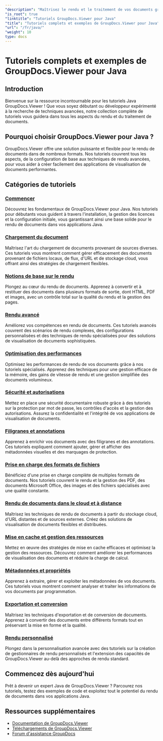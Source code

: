 ```yaml
---
"description": "Maîtrisez le rendu et le traitement de vos documents grâce aux tutoriels Java GroupDocs.Viewer détaillés. Apprenez des techniques pour visualiser efficacement vos documents dans plusieurs formats."
"is_root": true
"linktitle": "Tutoriels GroupDocs.Viewer pour Java"
"title": "Tutoriels complets et exemples de GroupDocs.Viewer pour Java"
"url": "/fr/java/"
"weight": 10
type: docs
---
```

# Tutoriels complets et exemples de GroupDocs.Viewer pour Java

## Introduction
Bienvenue sur la ressource incontournable pour les tutoriels Java GroupDocs.Viewer ! Que vous soyez débutant ou développeur expérimenté à la recherche de techniques avancées, notre collection complète de tutoriels vous guidera dans tous les aspects du rendu et du traitement de documents.

## Pourquoi choisir GroupDocs.Viewer pour Java ?
GroupDocs.Viewer offre une solution puissante et flexible pour le rendu de documents dans de nombreux formats. Nos tutoriels couvrent tous les aspects, de la configuration de base aux techniques de rendu avancées, pour vous aider à créer facilement des applications de visualisation de documents performantes.

## Catégories de tutoriels

### [Commencer](./getting-started/)
Découvrez les fondamentaux de GroupDocs.Viewer pour Java. Nos tutoriels pour débutants vous guident à travers l'installation, la gestion des licences et la configuration initiale, vous garantissant ainsi une base solide pour le rendu de documents dans vos applications Java.

### [Chargement du document](./document-loading/)
Maîtrisez l'art du chargement de documents provenant de sources diverses. Ces tutoriels vous montrent comment gérer efficacement des documents provenant de fichiers locaux, de flux, d'URL et de stockage cloud, vous offrant ainsi des stratégies de chargement flexibles.

### [Notions de base sur le rendu](./rendering-basics/)
Plongez au cœur du rendu de documents. Apprenez à convertir et à restituer des documents dans plusieurs formats de sortie, dont HTML, PDF et images, avec un contrôle total sur la qualité du rendu et la gestion des pages.

### [Rendu avancé](./advanced-rendering/)
Améliorez vos compétences en rendu de documents. Ces tutoriels avancés couvrent des scénarios de rendu complexes, des configurations personnalisées et des techniques de rendu spécialisées pour des solutions de visualisation de documents sophistiquées.

### [Optimisation des performances](./performance-optimization/)
Optimisez les performances de rendu de vos documents grâce à nos tutoriels spécialisés. Apprenez des techniques pour une gestion efficace de la mémoire, des gains de vitesse de rendu et une gestion simplifiée des documents volumineux.

### [Sécurité et autorisations](./security-permissions/)
Mettez en place une sécurité documentaire robuste grâce à des tutoriels sur la protection par mot de passe, les contrôles d'accès et la gestion des autorisations. Assurez la confidentialité et l'intégrité de vos applications de visualisation de documents.

### [Filigranes et annotations](./watermarks-annotations/)
Apprenez à enrichir vos documents avec des filigranes et des annotations. Ces tutoriels expliquent comment ajouter, gérer et afficher des métadonnées visuelles et des marquages de protection.

### [Prise en charge des formats de fichiers](./file-formats-support/)
Bénéficiez d'une prise en charge complète de multiples formats de documents. Nos tutoriels couvrent le rendu et la gestion des PDF, des documents Microsoft Office, des images et des fichiers spécialisés avec une qualité constante.

### [Rendu de documents dans le cloud et à distance](./cloud-remote-document-rendering/)
Maîtrisez les techniques de rendu de documents à partir du stockage cloud, d'URL distantes et de sources externes. Créez des solutions de visualisation de documents flexibles et distribuées.

### [Mise en cache et gestion des ressources](./caching-resource-management/)
Mettez en œuvre des stratégies de mise en cache efficaces et optimisez la gestion des ressources. Découvrez comment améliorer les performances de visualisation des documents et réduire la charge de calcul.

### [Métadonnées et propriétés](./metadata-properties/)
Apprenez à extraire, gérer et exploiter les métadonnées de vos documents. Ces tutoriels vous montrent comment analyser et traiter les informations de vos documents par programmation.

### [Exportation et conversion](./export-conversion/)
Maîtrisez les techniques d'exportation et de conversion de documents. Apprenez à convertir des documents entre différents formats tout en préservant la mise en forme et la qualité.

### [Rendu personnalisé](./custom-rendering/)
Plongez dans la personnalisation avancée avec des tutoriels sur la création de gestionnaires de rendu personnalisés et l'extension des capacités de GroupDocs.Viewer au-delà des approches de rendu standard.

## Commencez dès aujourd'hui
Prêt à devenir un expert Java de GroupDocs.Viewer ? Parcourez nos tutoriels, testez des exemples de code et exploitez tout le potentiel du rendu de documents dans vos applications Java.

## Ressources supplémentaires
- [Documentation de GroupDocs.Viewer](https://reference.groupdocs.com/viewer/java/)
- [Téléchargements de GroupDocs.Viewer](https://downloads.groupdocs.com/viewer/java)
- [Forum d'assistance GroupDocs](https://forum.groupdocs.com/c/viewer/)